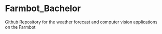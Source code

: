 # Farmbot_Bachelor
Github Repository for the weather forecast and computer vision applications on the Farmbot
